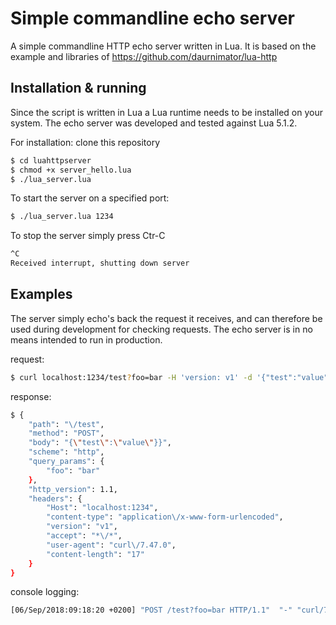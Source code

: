 # Simple commandline echo server
A simple commandline HTTP echo server written in Lua.
It is based on the example and libraries of https://github.com/daurnimator/lua-http

## Installation & running

Since the script is written in Lua a Lua runtime needs to be installed on your system.
The echo server was developed and tested against Lua 5.1.2.

For installation:
clone this repository

```bash
$ cd luahttpserver
$ chmod +x server_hello.lua
$ ./lua_server.lua  
```

To start the server on a specified port:

```bash
$ ./lua_server.lua 1234
```

To stop the server simply press Ctr-C

```bash
^C
Received interrupt, shutting down server
```

## Examples
The server simply echo's back the request it receives, and can therefore be used during development for checking requests. The echo server is in no means intended to run in production.

request:

```bash
$ curl localhost:1234/test?foo=bar -H 'version: v1' -d '{"test":"value"}'
```

response:
```bash
$ {
	"path": "\/test",
	"method": "POST",
	"body": "{\"test\":\"value\"}}",
	"scheme": "http",
	"query_params": {
		"foo": "bar"
	},
	"http_version": 1.1,
	"headers": {
		"Host": "localhost:1234",
		"content-type": "application\/x-www-form-urlencoded",
		"version": "v1",
		"accept": "*\/*",
		"user-agent": "curl\/7.47.0",
		"content-length": "17"
	}
}
```

console logging:
```bash
[06/Sep/2018:09:18:20 +0200] "POST /test?foo=bar HTTP/1.1"  "-" "curl/7.47.0" [{"test":"value"}}]
```
